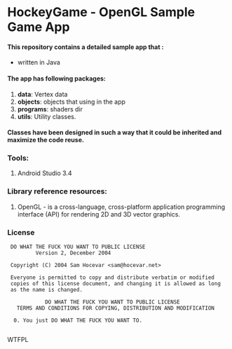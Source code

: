 # HockeyGame - OpenGL Sample Game App

#### This repository contains a detailed sample app that : 
- written in Java

#### The app has following packages:
1. **data**: Vertex data
2. **objects**: objects that using in the app
3. **programs**: shaders dir
4. **utils**: Utility classes.

#### Classes have been designed in such a way that it could be inherited and maximize the code reuse.

### Tools: 
1. Android Studio 3.4

### Library reference resources:
1. OpenGL - is a cross-language, cross-platform application programming interface (API) for rendering 2D and 3D vector graphics.
  
### License
```
 DO WHAT THE FUCK YOU WANT TO PUBLIC LICENSE 
         Version 2, December 2004 

 Copyright (C) 2004 Sam Hocevar <sam@hocevar.net> 

 Everyone is permitted to copy and distribute verbatim or modified 
 copies of this license document, and changing it is allowed as long 
 as the name is changed. 

            DO WHAT THE FUCK YOU WANT TO PUBLIC LICENSE 
   TERMS AND CONDITIONS FOR COPYING, DISTRIBUTION AND MODIFICATION 

  0. You just DO WHAT THE FUCK YOU WANT TO.
  
```
<a href="http://www.wtfpl.net/"><img
       src="http://www.wtfpl.net/wp-content/uploads/2012/12/wtfpl-badge-4.png"
       width="80" height="15" alt="WTFPL" /></a>
